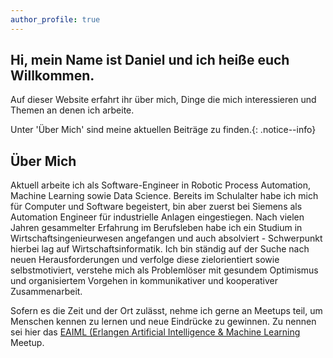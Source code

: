 ```yaml
---
author_profile: true
---
```


<h2>Hi, mein Name ist Daniel und ich heiße euch Willkommen.</h2>
<p>
Auf dieser Website erfahrt ihr über mich, Dinge die mich interessieren und Themen an denen ich arbeite.
</p>
Unter '&Uuml;ber Mich' sind meine aktuellen Beitr&auml;ge zu finden.{: .notice--info}

<h2>&Uuml;ber Mich</h2>
<p>
Aktuell arbeite ich als Software-Engineer in Robotic Process Automation, Machine Learning sowie Data Science. Bereits im Schulalter habe ich mich f&uuml;r Computer und Software begeistert, bin aber zuerst bei Siemens als Automation Engineer f&uuml;r industrielle Anlagen eingestiegen. Nach vielen Jahren gesammelter Erfahrung im Berufsleben habe ich ein Studium in Wirtschaftsingenieurwesen angefangen und auch absolviert - Schwerpunkt hierbei lag auf Wirtschaftsinformatik. Ich bin st&auml;ndig auf der Suche nach neuen Herausforderungen und verfolge diese zielorientiert sowie selbstmotiviert, verstehe mich als Problemlöser mit gesundem Optimismus und organisiertem Vorgehen in kommunikativer und kooperativer Zusammenarbeit.
</p>
<p>
Sofern es die Zeit und der Ort zul&auml;sst, nehme ich gerne an Meetups teil, um Menschen kennen zu lernen und neue Eindr&uuml;cke zu gewinnen. Zu nennen sei hier das <a href='https://www.meetup.com/Erlangen-Artificial-Intelligence-Machine-Learning-Meetup/' target='_blank'>EAIML (Erlangen Artificial Intelligence & Machine Learning</a> Meetup.
</p>